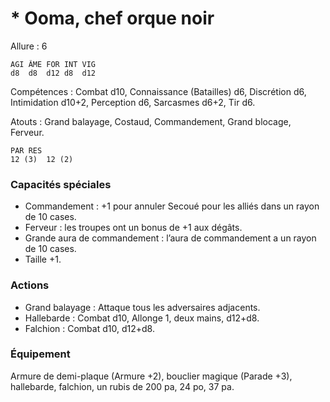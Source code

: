 # * Ooma, chef orque noir

Allure : 6

	AGI	ÂME	FOR	INT	VIG
	d8	d8	d12	d8	d12

Compétences : Combat d10, Connaissance (Batailles) d6, Discrétion d6, Intimidation d10+2, Perception d6, Sarcasmes d6+2, Tir d6.

Atouts : Grand balayage, Costaud, Commandement, Grand blocage, Ferveur.

	PAR	RES
	12 (3)	12 (2)

### Capacités spéciales
- Commandement : +1 pour annuler Secoué pour les alliés dans un rayon de 10 cases.
- Ferveur : les troupes ont un bonus de +1 aux dégâts.
- Grande aura de commandement  : l’aura de commandement a un rayon de 10 cases.
- Taille +1.

### Actions
- Grand balayage : Attaque tous les adversaires adjacents.
- Hallebarde : Combat d10, Allonge 1, deux mains, d12+d8.
- Falchion : Combat d10, d12+d8.

### Équipement
Armure de demi-plaque (Armure +2), bouclier magique (Parade +3), hallebarde, falchion, un rubis de 200 pa, 24 po, 37 pa.

